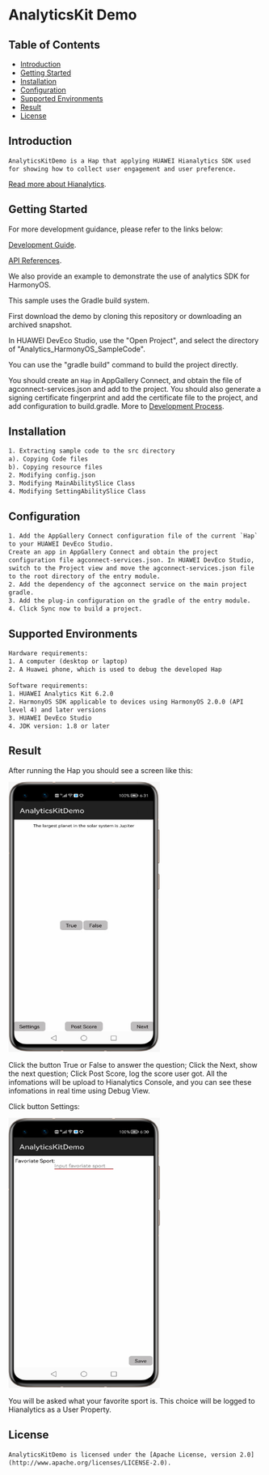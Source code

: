 # AnalyticsKit Demo


## Table of Contents

* [Introduction](#introduction)
* [Getting Started](#Getting-Started)
* [Installation](#installation)
* [Configuration ](#configuration )
* [Supported Environments](#supported-environments)
* [Result](#Result)
* [License](#license)


## Introduction
    AnalyticsKitDemo is a Hap that applying HUAWEI Hianalytics SDK used for showing how to collect user engagement and user preference.
[Read more about Hianalytics](https://developer.huawei.com/consumer/en/doc/development/HMSCore-Guides-V5/introduction-0000001050745149-V5).

## Getting Started

For more development guidance, please refer to the links below:

[Development Guide](https://developer.huawei.com/consumer/en/doc/development/HMSCore-Guides-V5/introduction-0000001050745149-V5).

[API References](https://developer.huawei.com/consumer/en/doc/development/HMSCore-References-V5/overview-0000001077819400-V5).

We also provide an example to demonstrate the use of analytics SDK for HarmonyOS.

This sample uses the Gradle build system.

First download the demo by cloning this repository or downloading an archived snapshot.

In HUAWEI DevEco Studio, use the "Open Project", and select the directory of "Analytics_HarmonyOS_SampleCode".

You can use the "gradle build" command to build the project directly.

You should create an `Hap` in AppGallery Connect, and obtain the file of agconnect-services.json and add to the project. You should also generate a signing certificate fingerprint and add the certificate file to the project, and add configuration to build.gradle. More to [Development Process](https://developer.huawei.com/consumer/en/doc/development/HMSCore-Guides-V5/introduction-0000001050745149-V5).


## Installation
    1. Extracting sample code to the src directory
    a). Copying Code files
    b). Copying resource files
    2. Modifying config.json
    3. Modifying MainAbilitySlice Class
    4. Modifying SettingAbilitySlice Class

## Configuration
    1. Add the AppGallery Connect configuration file of the current `Hap` to your HUAWEI DevEco Studio.
    Create an app in AppGallery Connect and obtain the project configuration file agconnect-services.json. In HUAWEI DevEco Studio, switch to the Project view and move the agconnect-services.json file to the root directory of the entry module.
    2. Add the dependency of the agconnect service on the main project gradle.
    3. Add the plug-in configuration on the gradle of the entry module.
    4. Click Sync now to build a project.

## Supported Environments
    Hardware requirements:
    1. A computer (desktop or laptop)
    2. A Huawei phone, which is used to debug the developed Hap

    Software requirements:
    1. HUAWEI Analytics Kit 6.2.0
    2. HarmonyOS SDK applicable to devices using HarmonyOS 2.0.0 (API level 4) and later versions
    3. HUAWEI DevEco Studio
    4. JDK version: 1.8 or later

## Result
After running the Hap you should see a screen like this:

<img src="./images/screen_0.PNG" height="534" width="300" style="max-width:100%;">

Click the button True or False to answer the question; Click the Next, show the next question; Click Post Score, log the score user got. All the infomations will be upload to Hianalytics Console, and you can see these infomations in real time using Debug View.

Click button Settings:

<img src="./images/screen_1.PNG" height="534" width="300" style="max-width:100%;">

You will be asked what your favorite sport is. This choice will be logged to Hianalytics as a User Property.


##  License
    AnalyticsKitDemo is licensed under the [Apache License, version 2.0](http://www.apache.org/licenses/LICENSE-2.0).
